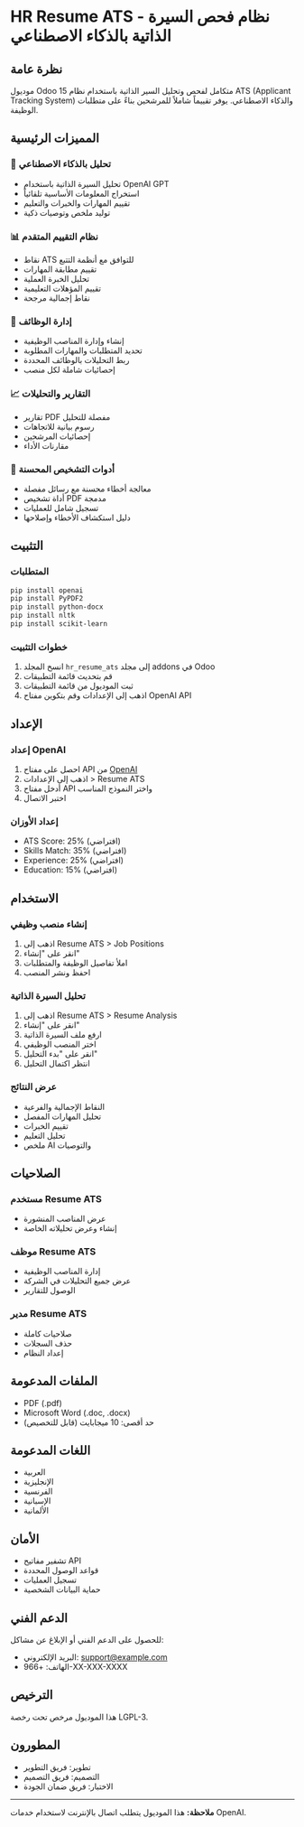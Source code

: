 # HR Resume ATS - نظام فحص السيرة الذاتية بالذكاء الاصطناعي

## نظرة عامة

موديول Odoo 15 متكامل لفحص وتحليل السير الذاتية باستخدام نظام ATS (Applicant Tracking System) والذكاء الاصطناعي. يوفر تقييماً شاملاً للمرشحين بناءً على متطلبات الوظيفة.

## المميزات الرئيسية

### 🤖 تحليل بالذكاء الاصطناعي
- تحليل السيرة الذاتية باستخدام OpenAI GPT
- استخراج المعلومات الأساسية تلقائياً
- تقييم المهارات والخبرات والتعليم
- توليد ملخص وتوصيات ذكية

### 📊 نظام التقييم المتقدم
- نقاط ATS للتوافق مع أنظمة التتبع
- تقييم مطابقة المهارات
- تحليل الخبرة العملية
- تقييم المؤهلات التعليمية
- نقاط إجمالية مرجحة

### 💼 إدارة الوظائف
- إنشاء وإدارة المناصب الوظيفية
- تحديد المتطلبات والمهارات المطلوبة
- ربط التحليلات بالوظائف المحددة
- إحصائيات شاملة لكل منصب

### 📈 التقارير والتحليلات
- تقارير PDF مفصلة للتحليل
- رسوم بيانية للاتجاهات
- إحصائيات المرشحين
- مقارنات الأداء

### 🔧 أدوات التشخيص المحسنة
- معالجة أخطاء محسنة مع رسائل مفصلة
- أداة تشخيص PDF مدمجة
- تسجيل شامل للعمليات
- دليل استكشاف الأخطاء وإصلاحها

## التثبيت

### المتطلبات
```bash
pip install openai
pip install PyPDF2
pip install python-docx
pip install nltk
pip install scikit-learn
```

### خطوات التثبيت
1. انسخ المجلد `hr_resume_ats` إلى مجلد addons في Odoo
2. قم بتحديث قائمة التطبيقات
3. ثبت الموديول من قائمة التطبيقات
4. اذهب إلى الإعدادات وقم بتكوين مفتاح OpenAI API

## الإعداد

### إعداد OpenAI
1. احصل على مفتاح API من [OpenAI](https://platform.openai.com/api-keys)
2. اذهب إلى الإعدادات > Resume ATS
3. أدخل مفتاح API واختر النموذج المناسب
4. اختبر الاتصال

### إعداد الأوزان
- ATS Score: 25% (افتراضي)
- Skills Match: 35% (افتراضي)
- Experience: 25% (افتراضي)
- Education: 15% (افتراضي)

## الاستخدام

### إنشاء منصب وظيفي
1. اذهب إلى Resume ATS > Job Positions
2. انقر على "إنشاء"
3. املأ تفاصيل الوظيفة والمتطلبات
4. احفظ ونشر المنصب

### تحليل السيرة الذاتية
1. اذهب إلى Resume ATS > Resume Analysis
2. انقر على "إنشاء"
3. ارفع ملف السيرة الذاتية
4. اختر المنصب الوظيفي
5. انقر على "بدء التحليل"
6. انتظر اكتمال التحليل

### عرض النتائج
- النقاط الإجمالية والفرعية
- تحليل المهارات المفصل
- تقييم الخبرات
- تحليل التعليم
- ملخص AI والتوصيات

## الصلاحيات

### مستخدم Resume ATS
- عرض المناصب المنشورة
- إنشاء وعرض تحليلاته الخاصة

### موظف Resume ATS
- إدارة المناصب الوظيفية
- عرض جميع التحليلات في الشركة
- الوصول للتقارير

### مدير Resume ATS
- صلاحيات كاملة
- حذف السجلات
- إعداد النظام

## الملفات المدعومة

- PDF (.pdf)
- Microsoft Word (.doc, .docx)
- حد أقصى: 10 ميجابايت (قابل للتخصيص)

## اللغات المدعومة

- العربية
- الإنجليزية
- الفرنسية
- الإسبانية
- الألمانية

## الأمان

- تشفير مفاتيح API
- قواعد الوصول المحددة
- تسجيل العمليات
- حماية البيانات الشخصية

## الدعم الفني

للحصول على الدعم الفني أو الإبلاغ عن مشاكل:
- البريد الإلكتروني: support@example.com
- الهاتف: +966-XX-XXX-XXXX

## الترخيص

هذا الموديول مرخص تحت رخصة LGPL-3.

## المطورون

- تطوير: فريق التطوير
- التصميم: فريق التصميم
- الاختبار: فريق ضمان الجودة

---

**ملاحظة:** هذا الموديول يتطلب اتصال بالإنترنت لاستخدام خدمات OpenAI.